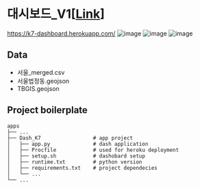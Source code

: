 # 대시보드_V1[[Link](https://k7-dashboard.herokuapp.com/)]
https://k7-dashboard.herokuapp.com/
![image](https://user-images.githubusercontent.com/47103479/125883340-771b71c0-9a16-4b8a-bcf7-f5d2ad41ae58.png)
![image](https://user-images.githubusercontent.com/47103479/125883371-01b5e101-3a48-49cf-810d-dce06b1c3de1.png)
![image](https://user-images.githubusercontent.com/47103479/125883380-f824d7b7-9d06-4e35-8c3d-fd3fb72220aa.png)

## Data
- 서울_merged.csv
- 서울법정동.geojson
- TBGIS.geojson

## Project boilerplate

    apps
    ├── ...
    ├── Dash_K7                 # app project
    │   ├── app.py              # dash application
    │   ├── Procfile            # used for heroku deployment 
    │   ├── setup.sh            # dashobard setup
    │   ├── runtime.txt         # python version
    │   ├── requirements.txt    # project dependecies
    │   └── ...                 
    └── ...
